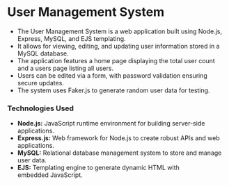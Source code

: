 <h1>User Management System</h1>

<p>
  <ul>
    <li>The User Management System is a web application built using Node.js, Express, MySQL, and EJS templating.</li>
    <li>It allows for viewing, editing, and updating user information stored in a MySQL database.</li>
    <li>The application features a home page displaying the total user count and a users page listing all users.</li>
    <li>Users can be edited via a form, with password validation ensuring secure updates.</li>
    <li>The system uses Faker.js to generate random user data for testing.</li>
  </ul>
</p>

<h3>Technologies Used</h3>
<ul>
  <li><b>Node.js:</b> JavaScript runtime environment for building server-side applications.</li>
  <li><b>Express.js:</b> Web framework for Node.js to create robust APIs and web applications.</li>
  <li><b>MySQL:</b> Relational database management system to store and manage user data.</li>
  <li><b>EJS:</b> Templating engine to generate dynamic HTML with embedded JavaScript.</li>
</ul>

